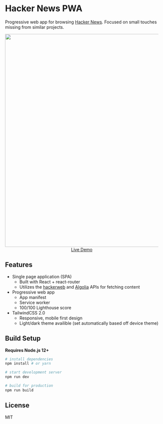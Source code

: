 # Hacker News PWA

Progressive web app for browsing [Hacker News](https://en.wikipedia.org/wiki/Hacker_News). Focused on small touches missing from similar projects. 

<p align="center">
  <a href="#" target="_blank">
    <img src="https://i.imgur.com/p7YxYmw.png" width="700px">
    <br>
    Live Demo
  </a>
</p>

## Features

- Single page application (SPA)
  - Built with React + react-router
  - Utilizes the [hackerweb](https://github.com/cheeaun/node-hnapi) and [Algolia](https://hn.algolia.com/api) APIs for fetching content
- Progressive web app
  - App manifest
  - Service worker
  - 100/100 Lighthouse score
- TailwindCSS 2.0
  - Responsive, mobile first design
  - Light/dark theme availible (set automatically based off device theme)

## Build Setup

**Requires Node.js 12+**

``` bash
# install dependencies
npm install # or yarn

# start development server
npm run dev

# build for production
npm run build
```

## License

MIT

